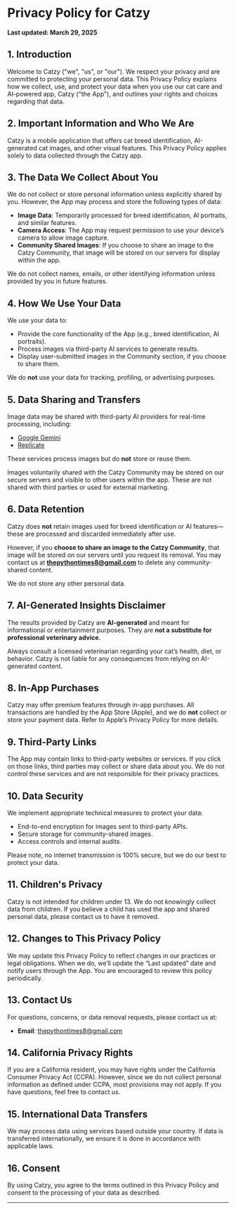 # Privacy Policy for Catzy

**Last updated: March 29, 2025**

## 1. Introduction

Welcome to Catzy ("we", "us", or "our"). We respect your privacy and are committed to protecting your personal data. This Privacy Policy explains how we collect, use, and protect your data when you use our cat care and AI-powered app, Catzy ("the App"), and outlines your rights and choices regarding that data.

## 2. Important Information and Who We Are

Catzy is a mobile application that offers cat breed identification, AI-generated cat images, and other visual features. This Privacy Policy applies solely to data collected through the Catzy app.

## 3. The Data We Collect About You

We do not collect or store personal information unless explicitly shared by you. However, the App may process and store the following types of data:

- **Image Data**: Temporarily processed for breed identification, AI portraits, and similar features.
- **Camera Access**: The App may request permission to use your device’s camera to allow image capture.
- **Community Shared Images**: If you choose to share an image to the Catzy Community, that image will be stored on our servers for display within the app.
  
We do not collect names, emails, or other identifying information unless provided by you in future features.

## 4. How We Use Your Data

We use your data to:

- Provide the core functionality of the App (e.g., breed identification, AI portraits).
- Process images via third-party AI services to generate results.
- Display user-submitted images in the Community section, if you choose to share them.
  
We do **not** use your data for tracking, profiling, or advertising purposes.

## 5. Data Sharing and Transfers

Image data may be shared with third-party AI providers for real-time processing, including:

- [Google Gemini](https://www.gemini.com/legal/privacy-policy)
- [Replicate](https://replicate.com/privacy)

These services process images but do **not** store or reuse them.

Images voluntarily shared with the Catzy Community may be stored on our secure servers and visible to other users within the app. These are not shared with third parties or used for external marketing.

## 6. Data Retention

Catzy does **not** retain images used for breed identification or AI features—these are processed and discarded immediately after use.

However, if you **choose to share an image to the Catzy Community**, that image will be stored on our servers until you request its removal. You may contact us at **thepythontimes8@gmail.com** to delete any community-shared content.

We do not store any other personal data.

## 7. AI-Generated Insights Disclaimer

The results provided by Catzy are **AI-generated** and meant for informational or entertainment purposes. They are **not a substitute for professional veterinary advice**.

Always consult a licensed veterinarian regarding your cat’s health, diet, or behavior. Catzy is not liable for any consequences from relying on AI-generated content.

## 8. In-App Purchases

Catzy may offer premium features through in-app purchases. All transactions are handled by the App Store (Apple), and we do **not** collect or store your payment data. Refer to Apple’s Privacy Policy for more details.

## 9. Third-Party Links

The App may contain links to third-party websites or services. If you click on those links, third parties may collect or share data about you. We do not control these services and are not responsible for their privacy practices.

## 10. Data Security

We implement appropriate technical measures to protect your data:

- End-to-end encryption for images sent to third-party APIs.
- Secure storage for community-shared images.
- Access controls and internal audits.

Please note, no internet transmission is 100% secure, but we do our best to protect your data.

## 11. Children's Privacy

Catzy is not intended for children under 13. We do not knowingly collect data from children. If you believe a child has used the app and shared personal data, please contact us to have it removed.

## 12. Changes to This Privacy Policy

We may update this Privacy Policy to reflect changes in our practices or legal obligations. When we do, we’ll update the “Last updated” date and notify users through the App. You are encouraged to review this policy periodically.

## 13. Contact Us

For questions, concerns, or data removal requests, please contact us at:

- **Email**: thepythontimes8@gmail.com

## 14. California Privacy Rights

If you are a California resident, you may have rights under the California Consumer Privacy Act (CCPA). However, since we do not collect personal information as defined under CCPA, most provisions may not apply. If you have questions, feel free to contact us.

## 15. International Data Transfers

We may process data using services based outside your country. If data is transferred internationally, we ensure it is done in accordance with applicable laws.

## 16. Consent

By using Catzy, you agree to the terms outlined in this Privacy Policy and consent to the processing of your data as described.


---
